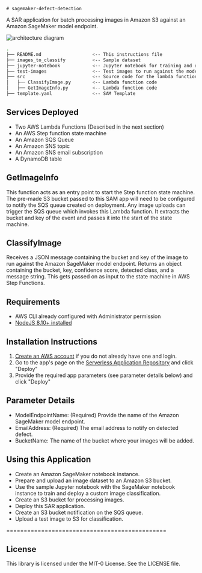     # sagemaker-defect-detection

A SAR application for batch processing images in Amazon S3 against an Amazon SageMaker model endpoint.

![architecture diagram](https://d2908q01vomqb2.cloudfront.net/1b6453892473a467d07372d45eb05abc2031647a/2020/01/14/Picture1-1.png)

```bash
.
├── README.md                   <-- This instructions file
├── images_to_classify          <-- Sample dataset
├── jupyter-notebook            <-- Jupyter notebook for training and deploying model
├── test-images                 <-- Test images to run against the model
├── src                         <-- Source code for the lambda functions
│   ├── ClassifyImage.py        <-- Lambda function code
│   ├── GetImageInfo.py         <-- Lambda function code
├── template.yaml               <-- SAM Template
```
## Services Deployed

* Two AWS Lambda Functions (Described in the next section)
* An AWS Step function state machine
* An Amazon SQS Queue
* An Amazon SNS topic
* An Amazon SNS email subscription
* A DynamoDB table

## GetImageInfo

This function acts as an entry point to start the Step function state machine. The pre-made S3 bucket passed to this SAM app will need to be configured to notify the SQS queue created on deployment. Any image uploads can trigger the SQS queue which invokes this Lambda function. It extracts the bucket and key of the event and passes it into the start of the state machine.

## ClassifyImage

Receives a JSON message containing the bucket and key of the image to run against the Amazon SageMaker model endpoint. Returns an object containing the bucket, key, confidence score, detected class, and a message string. This gets passed on as input to the state machine in AWS Step Functions.


## Requirements

* AWS CLI already configured with Administrator permission
* [NodeJS 8.10+ installed](https://nodejs.org/en/download/)

## Installation Instructions

1. [Create an AWS account](https://portal.aws.amazon.com/gp/aws/developer/registration/index.html) if you do not already have one and login.
1. Go to the app's page on the [Serverless Application Repository](https://serverlessrepo.aws.amazon.com/applications/) and click "Deploy"
1. Provide the required app parameters (see parameter details below) and click "Deploy"

## Parameter Details

* ModelEndpointName: (Required) Provide the name of the Amazon SageMaker model endpoint.
* EmailAddress: (Required) The email address to notify on detected defect.
* BucketName: The name of the bucket where your images will be added.

## Using this Application

* Create an Amazon SageMaker notebook instance.
* Prepare and upload an image dataset to an Amazon S3 bucket.
* Use the sample Jupyter notebook with the SageMaker notebook instance to train and deploy a custom image classification.
* Create an S3 bucket for processing images.
* Deploy this SAR application.
* Create an S3 bucket notification on the SQS queue.
* Upload a test image to S3 for classification.


==============================================

## License

This library is licensed under the MIT-0 License. See the LICENSE file.
